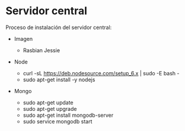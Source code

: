 # Servidor central

Proceso de instalación del servidor central:

- Imagen
  - Rasbian Jessie
  
- Node
  - curl -sL https://deb.nodesource.com/setup_6.x | sudo -E bash -
  - sudo apt-get install -y nodejs

- Mongo
  - sudo apt-get update
  - sudo apt-get upgrade
  - sudo apt-get install mongodb-server
  - sudo service mongodb start
